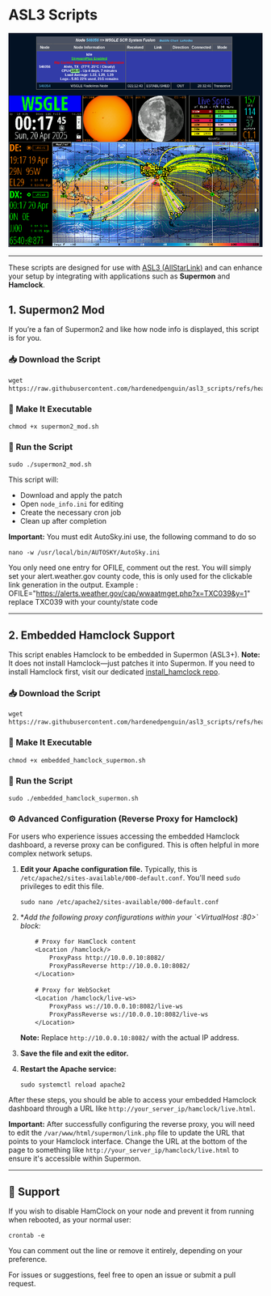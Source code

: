# ASL3 Scripts

![Supermon2 with Embedded Hamclock](https://github.com/hardenedpenguin/asl3_scripts/blob/main/supermon2_mod%2Bhamclock.png)

---
These scripts are designed for use with [ASL3 (AllStarLink)](https://www.allstarlink.org/) and can enhance your setup by integrating with applications such as **Supermon** and **Hamclock**.

## 1. Supermon2 Mod

If you’re a fan of Supermon2 and like how node info is displayed, this script is for you.

### 📥 Download the Script
```
wget https://raw.githubusercontent.com/hardenedpenguin/asl3_scripts/refs/heads/main/supermon2_mod.sh
```

### 🔧 Make It Executable
```
chmod +x supermon2_mod.sh
```

### 🚀 Run the Script
```
sudo ./supermon2_mod.sh
```

This script will:
- Download and apply the patch
- Open `node_info.ini` for editing
- Create the necessary cron job
- Clean up after completion

**Important:** You must edit AutoSky.ini use, the following command to do so
```
nano -w /usr/local/bin/AUTOSKY/AutoSky.ini
```
You only need one entry for OFILE, comment out the rest. You will simply set your alert.weather.gov county code, this is only used for the clickable link generation in the output.
Example : OFILE="https://alerts.weather.gov/cap/wwaatmget.php?x=TXC039&y=1" replace TXC039 with your county/state code

---

## 2. Embedded Hamclock Support

This script enables Hamclock to be embedded in Supermon (ASL3+). **Note:** It does not install Hamclock—just patches it into Supermon. If you need to install Hamclock first, visit our dedicated [install_hamclock repo](https://github.com/hardenedpenguin/install_hamclock).

### 📥 Download the Script
```
wget https://raw.githubusercontent.com/hardenedpenguin/asl3_scripts/refs/heads/main/embedded_hamclock_supermon.sh
```

### 🔧 Make It Executable
```
chmod +x embedded_hamclock_supermon.sh
```

### 🚀 Run the Script
```
sudo ./embedded_hamclock_supermon.sh
```

### ⚙️ Advanced Configuration (Reverse Proxy for Hamclock)

For users who experience issues accessing the embedded Hamclock dashboard, a reverse proxy can be configured. This is often helpful in more complex network setups.

1.  **Edit your Apache configuration file.** Typically, this is `/etc/apache2/sites-available/000-default.conf`. You'll need `sudo` privileges to edit this file.

    ```
    sudo nano /etc/apache2/sites-available/000-default.conf
    ```

2.  **Add the following proxy configurations within your \`<VirtualHost *:80>\` block:**

    ```
        # Proxy for HamClock content
        <Location /hamclock/>
            ProxyPass http://10.0.0.10:8082/
            ProxyPassReverse http://10.0.0.10:8082/
        </Location>

        # Proxy for WebSocket
        <Location /hamclock/live-ws>
            ProxyPass ws://10.0.0.10:8082/live-ws
            ProxyPassReverse ws://10.0.0.10:8082/live-ws
        </Location>
    ```

    **Note:** Replace `http://10.0.0.10:8082/` with the actual IP address.

3.  **Save the file and exit the editor.**

4.  **Restart the Apache service:**

    ```
    sudo systemctl reload apache2
    ```

After these steps, you should be able to access your embedded Hamclock dashboard through a URL like `http://your_server_ip/hamclock/live.html`.

**Important:** After successfully configuring the reverse proxy, you will need to edit the `/var/www/html/supermon/link.php` file to update the URL that points to your Hamclock interface. Change the URL at the bottom of the page to something like `http://your_server_ip/hamclock/live.html` to ensure it's accessible within Supermon.

---

## 💬 Support

If you wish to disable HamClock on your node and prevent it from running when rebooted, as your normal user:
```
crontab -e
```
You can comment out the line or remove it entirely, depending on your preference.

For issues or suggestions, feel free to open an issue or submit a pull request.
